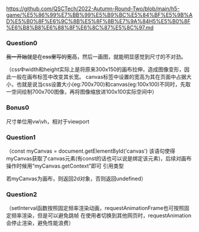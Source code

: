 https://github.com/QSCTech/2022-Autumn-Round-Two/blob/main/h5-game/%E5%86%99%E7%BB%99%E5%B9%BC%E5%84%BF%E5%9B%AD%E5%B0%8F%E6%9C%8B%E5%8F%8B%E7%9A%84H5%E5%B0%8F%E6%B8%B8%E6%88%8F%E6%8C%87%E5%8C%97.md

### Question0

~~我一开始就是在css里写的宽高~~，然后一画图，就能明显感觉到尺寸的不对劲。

（css中width和height实际上是将原来300x150的画布拉伸，造成图像变形，因此一般在画布标签中改变其长宽。
canvas标签中设置的宽高为其在页面中占据大小，也就是说当css设置大小(eg:700x700)和canvas(eg:100x100)不同时，先取一空间绘制700x700图像，再将图像缩放进100x100实际空间中）

### Bonus0

尺寸单位用vw\vh，相对于viewport

### Question1

（const myCanvas = document.getElementById('canvas') 该语句使得myCanvas获取了canvas元素(有const的话也可以说是绑定该元素)，后续对画布操作时候用“myCanvas.getContext”即可
引用类型

若myCanvas为画布，则返回2d对象，否则返回undefined）

### Question2

（setInterval函数按照固定频率渲染动画，requestAnimationFrame也可按照固定频率渲染，但是可以避免跳帧
在使用者切换到其他网页时，requestAnimation会停止渲染，避免性能浪费）